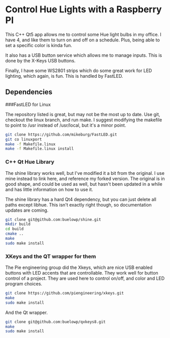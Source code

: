 # Control Hue Lights with a Raspberry PI
This C++ Qt5 app allows me to control some Hue light bulbs in my office. 
I have 4, and like them to turn on and off on a schedule. Plus, being able
to set a specific color is kinda fun.

It also has a USB button service which allows me to manage inputs. This
is done by the X-Keys USB buttons.

Finally, I have some WS2801 strips which do some great work for LED lighting,
which again, is fun. This is handled by FastLED.

## Dependencies
###FastLED for Linux

The repository listed is great, but may not be the most up to date. Use git,
checkout the linux branch, and run make. I suggest modifying the makefile
to point to /usr instead of /usr/local, but it's a minor point.

```bash
git clone https://github.com/mikeburg/FastLED.git
git co linuxport
make -f Makefile.linux
make -f Makefile.linux install
```

### C++ Qt Hue Library

The shine library works well, but I've modified it a bit from the original.
I use mine instead to link here, and reference my forked version. The original
is in good shape, and could be used as well, but hasn't been updated in a while
and has little information on how to use it.

The shine library has a hard Qt4 dependency, but you can just delete all paths
except libhue. This isn't exactly right though, so documentation updates are
coming.

```bash
git clone git@github.com:buelowp/shine.git
mkdir build
cd build
cmake ..
make
sudo make install
```

### XKeys and the QT wrapper for them

The Pie engineering group did the Xkeys, which are nice USB enabled buttons with
LED accents that are controllable. They work well for button control of a project.
They are used here to control on/off, and color and LED program choices.

```bash
git clone https://github.com/piengineering/xkeys.git
make
sudo make install
```

And the Qt wrapper.

```bash
git clone git@github.com:buelowp/qxkeys8.git
make
sudo make install
```


